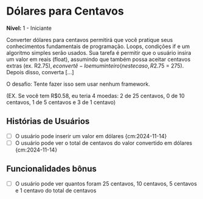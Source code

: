 # Dólares para Centavos

**Nível:** 1 - Iniciante

Converter dólares para centavos permitirá que você pratique seus conhecimentos fundamentais de programação. Loops, condições if e um algoritmo simples serão usados.
Sua tarefa é permitir que o usuário insira um valor em reais (float), assumindo que também possa aceitar centavos extras (ex. R$2.75), e convertê-lo em um inteiro (neste caso, R$2.75 = 275). Depois disso, converta [...]

O desafio: Tente fazer isso sem usar nenhum framework.

(EX. Se você tem R$0.58, eu teria 4 moedas: 2 de 25 centavos, 0 de 10 centavos, 1 de 5 centavos e 3 de 1 centavo)

## Histórias de Usuários

- [ ] O usuário pode inserir um valor em dólares {cm:2024-11-14}
- [ ] O usuário pode ver o total de centavos do valor convertido em dólares {cm:2024-11-14}

## Funcionalidades bônus

- [ ] O usuário pode ver quantos foram 25 centavos, 10 centavos, 5 centavos e 1 centavo do total de centavos
